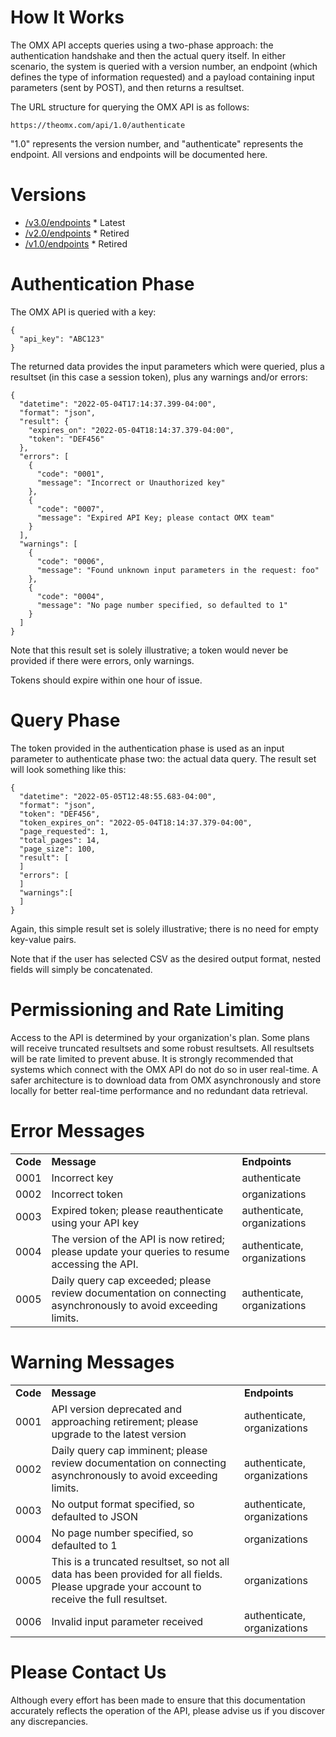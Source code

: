 # How It Works

The OMX API accepts queries using a two-phase approach: the authentication handshake and then the actual query itself. In either scenario, the system is queried with a version number, an endpoint (which defines the type of information requested) and a payload containing input parameters (sent by POST), and then returns a resultset.

The URL structure for querying the OMX API is as follows:

```
https://theomx.com/api/1.0/authenticate
```

"1.0" represents the version number, and "authenticate" represents the endpoint. All versions and endpoints will be documented here.

# Versions

- [/v3.0/endpoints](http://htmlpreview.github.io/?https://github.com/Morningstar/API-Docs/blob/master/v3-0/index.html) * Latest
- [/v2.0/endpoints](http://htmlpreview.github.io/?https://github.com/Morningstar/API-Docs/blob/master/v2-0/index.html) * Retired
- [/v1.0/endpoints](v1-0/endpoints.md) * Retired

# Authentication Phase

The OMX API is queried with a key:

```
{
  "api_key": "ABC123"
}
```

The returned data provides the input parameters which were queried, plus a resultset (in this case a session token), plus any warnings and/or errors:


```
{
  "datetime": "2022-05-04T17:14:37.399-04:00",
  "format": "json",
  "result": {
    "expires_on": "2022-05-04T18:14:37.379-04:00",
    "token": "DEF456"
  },
  "errors": [
    {
      "code": "0001",
      "message": "Incorrect or Unauthorized key"
    },
    {
      "code": "0007",
      "message": "Expired API Key; please contact OMX team"
    }
  ],
  "warnings": [
    {
      "code": "0006",
      "message": "Found unknown input parameters in the request: foo"
    },
    {
      "code": "0004",
      "message": "No page number specified, so defaulted to 1"
    }
  ]
}
```

Note that this result set is solely illustrative; a token would never be provided if there were errors, only warnings.

Tokens should expire within one hour of issue.

# Query Phase

The token provided in the authentication phase is used as an input parameter to authenticate phase two: the actual data query. The result set will look something like this:


```
{
  "datetime": "2022-05-05T12:48:55.683-04:00",
  "format": "json",
  "token": "DEF456",
  "token_expires_on": "2022-05-04T18:14:37.379-04:00",
  "page_requested": 1,
  "total_pages": 14,
  "page_size": 100,
  "result": [
  ]
  "errors": [
  ]
  "warnings":[
  ]
}
```

Again, this simple result set is solely illustrative; there is no need for empty key-value pairs.

Note that if the user has selected CSV as the desired output format, nested fields will simply be concatenated.

# Permissioning and Rate Limiting

Access to the API is determined by your organization's plan. Some plans will receive truncated resultsets and some robust resultsets. All resultsets will be rate limited to prevent abuse. It is strongly recommended that systems which connect with the OMX API do not do so in user real-time. A safer architecture is to download data from OMX asynchronously and store locally for better real-time performance and no redundant data retrieval.

# Error Messages

<table>
  <tr>
  <td><b>Code</b></td>
  <td><b>Message</b></td>
  <td><b>Endpoints</b></td>
  </tr>
  <tr>
  <td>0001</td>
  <td>Incorrect key</td>
  <td>authenticate</td>
  </tr>
  <tr>
  <td>0002</td>
  <td>Incorrect token</td>
  <td>organizations</td>
  </tr>
  <tr>
  <td>0003</td>
  <td>Expired token; please reauthenticate using your API key</td>
  <td>authenticate, organizations</td>
  </tr>
  <tr>
  <td>0004</td>
  <td>The version of the API is now retired; please update your queries to resume accessing the API.</td>
  <td>authenticate, organizations</td>
  </tr>
  <tr>
  <td>0005</td>
  <td>Daily query cap exceeded; please review documentation on connecting asynchronously to avoid exceeding limits.</td>
  <td>authenticate, organizations</td>
  </tr>
</table>

# Warning Messages

<table>
  <tr>
  <td><b>Code</b></td>
  <td><b>Message</b></td>
  <td><b>Endpoints</b></td>
  </tr>
  <tr>
  <td>0001</td>
  <td>API version deprecated and approaching retirement; please upgrade to the latest version</td>
  <td>authenticate, organizations</td>
  </tr>
  <tr>
  <td>0002</td>
  <td>Daily query cap imminent; please review documentation on connecting asynchronously to avoid exceeding limits.</td>
  <td>authenticate, organizations</td>
  </tr>
  <tr>
  <td>0003</td>
  <td>No output format specified, so defaulted to JSON</td>
  <td>authenticate, organizations</td>
  </tr>
  <tr>
  <td>0004</td>
  <td>No page number specified, so defaulted to 1</td>
  <td>organizations</td>
  </tr>
  <tr>
  <td>0005</td>
  <td>This is a truncated resultset, so not all data has been provided for all fields. Please upgrade your account to receive the full resultset.</td>
  <td>organizations</td>
  </tr>
  <tr>
  <td>0006</td>
  <td>Invalid input parameter received</td>
  <td>authenticate, organizations</td>
  </tr>
</table>

# Please Contact Us

Although every effort has been made to ensure that this documentation accurately reflects the operation of the API, please advise us if you discover any discrepancies.

